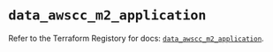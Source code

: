 # `data_awscc_m2_application`

Refer to the Terraform Registory for docs: [`data_awscc_m2_application`](https://registry.terraform.io/providers/hashicorp/awscc/0.70.0/docs/data-sources/m2_application).
